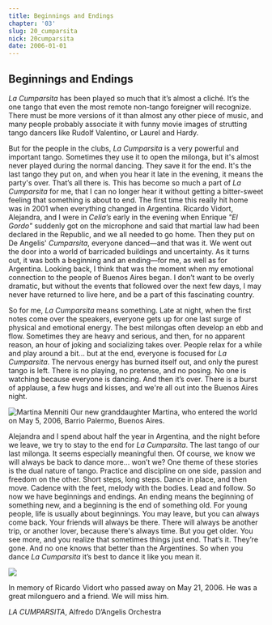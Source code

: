 ```yaml
---
title: Beginnings and Endings
chapter: '03'
slug: 20_cumparsita
nick: 20cumparsita
date: 2006-01-01
---
```


## Beginnings and Endings

_La Cumparsita_ has been played so much that it’s almost a cliché. It’s the one tango that even the most remote non-tango foreigner will recognize. There must be more versions of it than almost any other piece of music, and many people probably associate it with funny movie images of strutting tango dancers like Rudolf Valentino, or Laurel and Hardy.

But for the people in the clubs, _La Cumparsita_ is a very powerful and important tango. Sometimes they use it to open the milonga, but it's almost never played during the normal dancing. They save it for the end. It's the last tango they put on, and when you hear it late in the evening, it means the party's over. That’s all there is. This has become so much a part of _La Cumparsita_ for me, that I can no longer hear it without getting a bitter-sweet feeling that something is about to end. The first time this really hit home was in 2001 when everything changed in Argentina. Ricardo Vidort, Alejandra, and I were in _Celia’s_ early in the evening when Enrique _"El Gordo"_ suddenly got on the microphone and said that martial law had been declared in the Republic, and we all needed to go home. Then they put on De Angelis' _Cumparsita_, everyone danced—and that was it. We went out the door into a world of barricaded buildings and uncertainty. As it turns out, it was both a beginning and an ending—for me, as well as for Argentina. Looking back, I think that was the moment when my emotional connection to the people of Buenos Aires began. I don’t want to be overly dramatic, but without the events that followed over the next few days, I may never have returned to live here, and be a part of this fascinating country.

So for me, _La Cumparsita_ means something. Late at night, when the first notes come over the speakers, everyone gets up for one last surge of physical and emotional energy. The best milongas often develop an ebb and flow. Sometimes they are heavy and serious, and then, for no apparent reason, an hour of joking and socializing takes over. People relax for a while and play around a bit… but at the end, everyone is focused for _La Cumparsita_. The nervous energy has burned itself out, and only the purest tango is left. There is no playing, no pretense, and no posing. No one is watching because everyone is dancing. And then it’s over. There is a burst of applause, a few hugs and kisses, and we're all out into the Buenos Aires night.

![Martina Menniti](/3_pics/20cumparsita/image002.jpg)
Our new granddaughter Martina, who entered the world
on May 5, 2006, Barrio Palermo, Buenos Aires.

Alejandra and I spend about half the year in Argentina, and the night before we leave, we try to stay to the end for _La Cumparsita_. The last tango of our last milonga. It seems especially meaningful then. Of course, we know we will always be back to dance more… won’t we? One theme of these stories is the dual nature of tango. Practice and discipline on one side, passion and freedom on the other. Short steps, long steps. Dance in place, and then move. Cadence with the feet, melody with the bodies. Lead and follow. So now we have beginnings and endings. An ending means the beginning of something new, and a beginning is the end of something old. For young people, life is usually about beginnings. You may leave, but you can always come back. Your friends will always be there. There will always be another trip, or another lover, because there's always time. But you get older. You see more, and you realize that sometimes things just end. That’s it. They’re gone. And no one knows that better than the Argentines. So when you dance _La Cumparsita_ it’s best to dance it like you mean it.

![](/3_pics/20cumparsita/68.jpg)

In memory of Ricardo Vidort who passed away on May 21, 2006.
He was a great milonguero and a friend. We will miss him.

_LA CUMPARSITA_, Alfredo D’Angelis Orchestra
